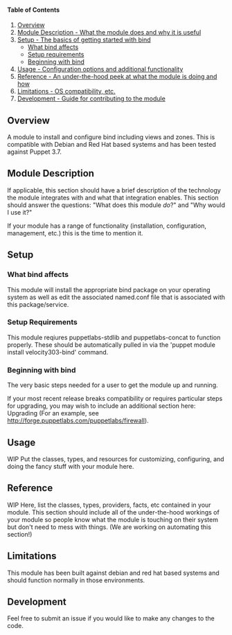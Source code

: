 #### Table of Contents

1. [Overview](#overview)
2. [Module Description - What the module does and why it is useful](#module-description)
3. [Setup - The basics of getting started with bind](#setup)
    * [What bind affects](#what-bind-affects)
    * [Setup requirements](#setup-requirements)
    * [Beginning with bind](#beginning-with-bind)
4. [Usage - Configuration options and additional functionality](#usage)
5. [Reference - An under-the-hood peek at what the module is doing and how](#reference)
5. [Limitations - OS compatibility, etc.](#limitations)
6. [Development - Guide for contributing to the module](#development)

## Overview

A module to install and configure bind including views and zones. This is compatible with Debian and Red Hat based systems and has been tested against Puppet 3.7. 

## Module Description

If applicable, this section should have a brief description of the technology the module integrates with and what that integration enables. This section should answer the questions: "What does this module *do*?" and "Why would I use it?"

If your module has a range of functionality (installation, configuration, management, etc.) this is the time to mention it.

## Setup

### What bind affects

This module will install the appropriate bind package on your operating system as well as edit the associated named.conf file that is associated with this package/service.

### Setup Requirements 

This module reqiures puppetlabs-stdlib and puppetlabs-concat to function properly. These should be automatically pulled in via the 'puppet module install velocity303-bind' command.

### Beginning with bind

The very basic steps needed for a user to get the module up and running. 

If your most recent release breaks compatibility or requires particular steps for upgrading, you may wish to include an additional section here: Upgrading (For an example, see http://forge.puppetlabs.com/puppetlabs/firewall).

## Usage

WIP
Put the classes, types, and resources for customizing, configuring, and doing the fancy stuff with your module here. 

## Reference

WIP
Here, list the classes, types, providers, facts, etc contained in your module. This section should include all of the under-the-hood workings of your module so people know what the module is touching on their system but don't need to mess with things. (We are working on automating this section!)

## Limitations

This module has been built against debian and red hat based systems and should function normally in those environments.

## Development

Feel free to submit an issue if you would like to make any changes to the code.
